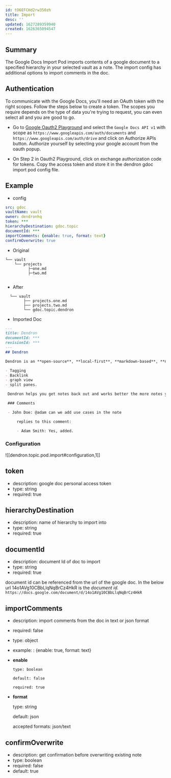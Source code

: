 ```yaml
---
id: tO6EFCHd2rw350zh
title: Import
desc: ''
updated: 1627289359940
created: 1626365094547
---
```



## Summary

The Google Docs Import Pod imports contents of a google document to a specified hierarchy in your selected vault as a note.
The import config has additional options to import comments in the doc.

## Authentication

To communicate with the Google Docs, you'll need an OAuth token with the right scopes.
Follow the steps below to create a token. The scopes you require depends on the type of data you're trying to request, you can even select all and you are good to go.

- Go to [Google Oauth2 Playground](https://developers.google.com/oauthplayground/) and select the `Google Docs API v1` with scope as `https://www.googleapis.com/auth/documents` and `https://www.googleapis.com/auth/drive` and click on Authorize APIs button. Authorize yourself by selecting your google account from the oauth popup.


-  On Step 2 in Oauth2 Playground, click on exchange authorization code for tokens. Copy the access token and store it in the  dendron gdoc import pod config file. 




## Example

- config
```yml
src: gdoc
vaultName: vault
owner: dendronhq
token: ***
hierarchyDestination: gdoc.topic
documentId: ***
importComments: {enable: true, format: text}
confirmOverwrite: true
```

- Original 
```
└── vault
    └── projects
          ├─one.md
          ├─two.md
  
```
- After

```
  └── vault
        ├── projects.one.md
        ├── projects.two.md
        └── gdoc.topic.dendron

```

- Imported Doc

```md
---
title: Dendron
documentId: ***
revisionId: ***
---
## Dendron

Dendron is an **open-source**, **local-first**, **markdown-based**, **note-taking** tool built on top of [VSCode](https://code.visualstudio.com/). Like most such tools, Dendron supports all the usual features you would expect like :

- Tagging
- Backlink
- graph view
- split panes.

 Dendron helps you get notes back out and works better the more notes you have.

 ### Comments

 - John Doe: @adam can we add use cases in the note 

	 replies to this comment: 

	 - Adam Smith: Yes, added.
```

### Configuration

![[dendron.topic.pod.import#configuration,1]]


## token
- description: google doc personal access token
- type: string
- required: true

## hierarchyDestination
- description: name of hierarchy to import into
- type: string
- required: true

## documentId

- description: document Id of doc to import
- type: string
- required: true

document id can be referenced from the url of the google doc.
In the below url 14o1AVg10CBbLlqNqBrCz4HkR is the _document id._
`
https://docs.google.com/document/d/14o1AVg10CBbLlqNqBrCz4HkR
`


## importComments

- description: import comments from the doc in text or json format
- required: false
- type: object
- example: : {enable: true, format: text} 
- **enable**

      type: boolean

      default: false

      required: true

 - **format**

      type: string

      default: json

      accepted formats: json/text

## confirmOverwrite

- description: get confirmation before overwriting existing note
- type: boolean
- required: false
- default: true